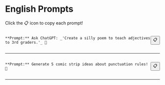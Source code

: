 # English Prompts

Click the 📋 icon to copy each prompt!

<div style='display: flex; justify-content: space-between; align-items: center;'>
<pre><code id='prompt-0'>**Prompt:** Ask ChatGPT: _'Create a silly poem to teach adjectives to 3rd graders.'_ 📝</code></pre>
<button onclick="navigator.clipboard.writeText(document.getElementById('prompt-0').innerText)">📋</button>
</div>

---

<div style='display: flex; justify-content: space-between; align-items: center;'>
<pre><code id='prompt-1'>**Prompt:** Generate 5 comic strip ideas about punctuation rules! 💬</code></pre>
<button onclick="navigator.clipboard.writeText(document.getElementById('prompt-1').innerText)">📋</button>
</div>

---

